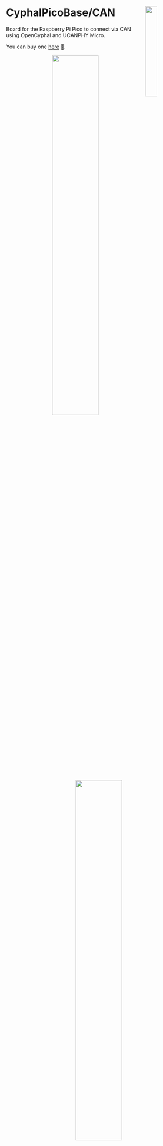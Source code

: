 <a href="https://opencyphal.org/"><img align="right" src="https://raw.githubusercontent.com/107-systems/.github/main/logo/opencyphal.svg" width="25%"></a>
CyphalPicoBase/CAN
==================
Board for the Raspberry Pi Pico to connect via CAN using OpenCyphal and UCANPHY Micro.

You can buy one [here](https://cyphal.store/products/lxrobotics-cyphalpicobase-can) 💸.

<p align="center">
  <img src="docs/images/CyphalPicoBase-CAN_rendering.png" width="50%">
</p>

<p align="center">
  <img src="docs/images/CyphalPicoBase-CAN_rendering_back.png" width="50%">
</p>

## Description

The CyphalPicoBase/CAN provides the following functions:
* CAN connectivity to a OpenCyphal CAN bus using a Microchip MCP2515 CAN controller ([datasheet](https://ww1.microchip.com/downloads/en/DeviceDoc/MCP2515-Stand-Alone-CAN-Controller-with-SPI-20001801J.pdf))
* Onboard I2C EEPROM to store settings
* measurement of CAN bus voltage using GP26
* onboard temperature measurement using the internal temperature sensor of the Raspberry Pi Pico
* two status LEDs (D4 and D5)
* Raspberry Pi Pico directly mounted on bottom layer
* connectors to several external functions (see list below)

## Firmware
* [CyphalPicoBase-CAN-firmware](https://github.com/107-systems/CyphalPicoBase-CAN-firmware): This is the default firmware for this board. It enables all basic functions

## Pin Usage and connectors

<p align="center">
  <img src="docs/images/CyphalPicoBase-CAN_connectors.png" width="50%">
</p>

### Raspberry Pi Pico (CN1)

| **Pin** | **Pin Name** | **Signal**    | **Description**                  |
|:-------:|:------------:|:-------------:|:--------------------------------:|
| 1       | GP0          | UART0_TX      | reserved for future use (GNSS)   |
| 2       | GP1          | UART0_RX      | reserved for future use (GNSS)   |
| 3       | GND          | GND           |                                  |
| 4       | GP2          |               |                                  |
| 5       | GP3          |               |                                  |
| 6       | GP4          | I2C0_SDA      | for eeprom and qwiic connector   |
| 7       | GP5          | I2C0_SCL      | for eeprom and qwiic connector   |
| 8       | GND          | GND           |                                  |
| 9       | GP6          | GPI0          | input 0                          |
| 10      | GP7          | GPI1          | input 1                          |
| 11      | GP8          | GPI2          | input 2                          |
| 12      | GP9          | GPI3          | input 3                          |
| 13      | GND          | GND           |                                  |
| 14      | GP10         | GPO0          | output 0                         |
| 15      | GP11         | GPO1          | output 1                         |
| 16      | GP12         | reserved      | Neopixel                         |
| 17      | GP13         | reserved      | radiation detector               |
| 18      | GND          | GND           |                                  |
| 19      | GP14         | SERVO0        | servo 0                          |
| 20      | GP15         | SERVO1        | servo 1                          |
| 21      | GP16         | SPI_MISO      | SPI for MCP2515                  |
| 22      | GP17         | MCP2515_CS    | SPI for MCP2515                  |
| 23      | GND          | GND           |                                  |
| 24      | GP18         | SPI_CLK       | SPI for MCP2515                  |
| 25      | GP19         | SPI_MOSI      | SPI for MCP2515                  |
| 26      | GP20         | MCP2515_INT   | interrupt for MCP2515            |
| 27      | GP21         | STATUS_LED2   | internal status LED 2            |
| 28      | GND          | GND           |                                  |
| 29      | GP22         | STATUS_LED3   | internal status LED 3            |
| 30      | RUN          | RESET         | Reset for Board                  |
| 31      | GP26         | INPUT_VOLTAGE | measure input voltage            |
| 32      | GP27         | ANALOG_INPUT0 | analog input                     |
| 33      | GND          | GND           |                                  |
| 34      | GP28         | ANALOG_INPUT1 | analog input                     |
| 35      | ADC_VREF     |               |                                  |
| 36      | 3V3 (OUT)    | 3V3-rail      | supply voltage for board         |
| 37      | 3V3_EN       |               |                                  |
| 38      | GND          | GND           |                                  |
| 39      | VSYS         |               |                                  |
| 40      | VBUS         | 5V-rail       | supply voltage for board         |

## Pinout

### I2C (CN2)

compatible to the Sparkfun qwiic standard (https://www.sparkfun.com/qwiic). JST SH 1mm 4-pin.

| pin number | signal        |
|:----------:|:-------------:|
| 1          | GND           |
| 2          | +3V3          |
| 3          | I2C_SDA       |
| 4          | I2C_SCL       |

### serial (CN3)

JST SH 1mm 4-pin.

| pin number | signal        |
|:----------:|:-------------:|
| 1          | GND           |
| 2          | +3V3          |
| 3          | SER_TX        |
| 4          | SER_RX        |

### CAN (CN4 and CN5)

UCANPHY Micro connector, according to the UCANPHY_Specification (https://forum.opencyphal.org/t/cyphal-can-physical-layer-specification-v1-0/1471). JST GH 1.25mm 4-pin.

| pin number | signal        |
|:----------:|:-------------:|
| 1          | +5V           |
| 2          | CANH          |
| 3          | CANL          |
| 4          | GND           |

### servo connector (CN7)

This is a regular 0.1-inch pin header.

Standard RC servos can be directly plugged into this connector

| pin number | signal        |
|:----------:|:-------------:|
| 1          | servo0        |
| 2          | servo1        |
| 3          | +5V           |
| 4          | +5V           |
| 5          | GND           |
| 6          | GND           |

### input/output connector (CN8)

This is a regular 0.1-inch pin header.

| pin number | signal        |
|:----------:|:-------------:|
| 1          | +5V           |
| 2          | GND           |
| 3          | ANALOG_INPUT1 |
| 4          | GND           |
| 5          | ANALOG_INPUT0 |
| 6          | GND           |
| 7          | INPUT0        |
| 8          | GND           |
| 9          | INPUT1        |
| 10         | GND           |
| 11         | INPUT2        |
| 12         | GND           |
| 13         | INPUT3        |
| 14         | GND           |
| 15         | OUTPUT0       |
| 16         | GND           |
| 17         | OUTPUT1       |
| 18         | GND           |
| 19         | +5V           |
| 20         | GND           |
| 21         | +3.3V         |
| 22         | GND           |
| 23         | RESERVED0     |
| 24         | GND           |
| 25         | NEOPIXEL      |
| 26         | GND           |

+5V can be fed over this connector to the servo connector (CN7) and the neopixel connector (CN12) if power supply over the CAN connector is not sufficicant.

### neopixel connector (CN12)

connector for Adafruit Neopixel RGB leds (https://learn.adafruit.com/adafruit-neopixel-uberguide/the-magic-of-neopixels). JST PH 2mm 3-pin.

| pin number | signal        |
|:----------:|:-------------:|
| 1          | neopixel      |
| 2          | +5V           |
| 3          | GND           |

## enclosure

There exists a 3D printable enclosure to encapsulate the PCB.

![CyphalPicoBase-CAN enclosure](docs/images/CyphalPicoBase-CAN_enclosure.png)

## PCB
### Top
<p align="center">
  <img src="docs/images/CyphalPicoBase-CAN_top.png" width="50%">
</p>

### Bottom
<p align="center">
  <img src="docs/images/CyphalPicoBase-CAN_bot.png" width="50%">
</p>
